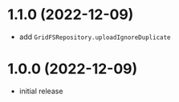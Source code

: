 # 1.1.0 (2022-12-09)

- add `GridFSRepository.uploadIgnoreDuplicate`

# 1.0.0 (2022-12-09)

- initial release
